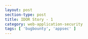 ```yaml
---
layout: post
section-type: post
title: IDOR Story - 1
category: web-application-security
tags: [ 'bugbounty', 'appsec' ]
---
```

